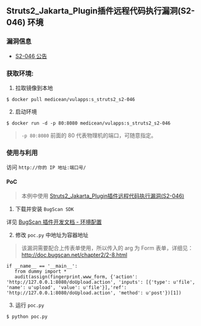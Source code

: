 ## Struts2_Jakarta_Plugin插件远程代码执行漏洞(S2-046) 环境

### 漏洞信息

 * [S2-046 公告](https://cwiki.apache.org/confluence/display/WW/S2-046)

### 获取环境:

1. 拉取镜像到本地

 ```
$ docker pull medicean/vulapps:s_struts2_s2-046
 ```

2. 启动环境

 ```
$ docker run -d -p 80:8080 medicean/vulapps:s_struts2_s2-046
 ```
 > `-p 80:8080` 前面的 80 代表物理机的端口，可随意指定。 

### 使用与利用

访问 `http://你的 IP 地址:端口号/`

#### PoC

> 本例中使用 [Struts2_Jakarta_Plugin插件远程代码执行漏洞(S2-046) ](http://www.bugscan.net/source/plugin/4787/template/)


1. 下载并安装 `BugScan SDK`

 详见 [BugScan 插件开发文档 - 环境配置](http://doc.bugscan.net/chapter1/1-1.html)

2. 修改 `poc.py` 中地址为容器地址

 > 该漏洞需要配合上传表单使用，所以传入的 arg 为 Form 表单，详细见：http://doc.bugscan.net/chapter2/2-8.html

 ```
if __name__ == '__main__':
    from dummy import *
    audit(assign(fingerprint.www_form, {'action': 'http://127.0.0.1:8080/doUpload.action', 'inputs': [{'type': u'file', 'name': u'upload', 'value': u'file'}],'ref': 'http://127.0.0.1:8080/doUpload.action', 'method': u'post'})[1])

 ```

3. 运行 `poc.py`

 ```
$ python poc.py
 ```

